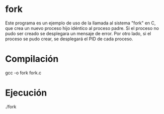 # fork

Este programa es un ejemplo de uso de la llamada al sistema "fork" en C, que crea un nuevo proceso hijo idéntico al proceso padre.
Si el proceso no pudo ser creado se desplegara un mensaje de error. Por otro lado, si el proceso se pudo crear, se desplegará el PID de cada proceso.

# Compilación

gcc -o fork fork.c

# Ejecución

./fork

